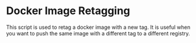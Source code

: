 # Docker Image Retagging

This script is used to retag a docker image with a new tag. It is useful when you want to push the same image with a different tag to a different registry.
